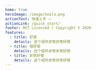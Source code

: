 ```yaml
---
home: true
heroImage: /image/koala.png
actionText: 快速上手 →
actionLink: /quick_start/
footer: MIT Licensed | Copyright © 2020
features:
  - title: 好使
    details: 这个组件非常非常好使
  - title: 很好使
    details: 这个组件非常非常好使
  - title: 非常好使
    details: 这个组件非常非常好使
---
```

